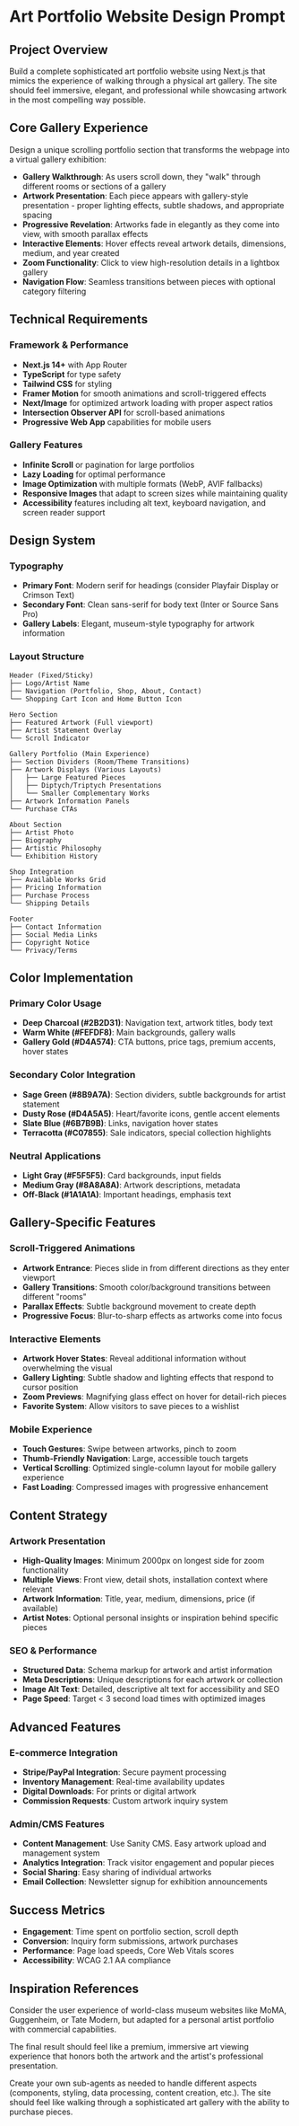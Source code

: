 # Art Portfolio Website Design Prompt

## Project Overview
Build a complete sophisticated art portfolio website using Next.js that mimics the experience of walking through a physical art gallery. The site should feel immersive, elegant, and professional while showcasing artwork in the most compelling way possible.

## Core Gallery Experience
Design a unique scrolling portfolio section that transforms the webpage into a virtual gallery exhibition:

- **Gallery Walkthrough**: As users scroll down, they "walk" through different rooms or sections of a gallery
- **Artwork Presentation**: Each piece appears with gallery-style presentation - proper lighting effects, subtle shadows, and appropriate spacing
- **Progressive Revelation**: Artworks fade in elegantly as they come into view, with smooth parallax effects
- **Interactive Elements**: Hover effects reveal artwork details, dimensions, medium, and year created
- **Zoom Functionality**: Click to view high-resolution details in a lightbox gallery
- **Navigation Flow**: Seamless transitions between pieces with optional category filtering

## Technical Requirements

### Framework & Performance
- **Next.js 14+** with App Router
- **TypeScript** for type safety
- **Tailwind CSS** for styling
- **Framer Motion** for smooth animations and scroll-triggered effects
- **Next/Image** for optimized artwork loading with proper aspect ratios
- **Intersection Observer API** for scroll-based animations
- **Progressive Web App** capabilities for mobile users

### Gallery Features
- **Infinite Scroll** or pagination for large portfolios
- **Lazy Loading** for optimal performance
- **Image Optimization** with multiple formats (WebP, AVIF fallbacks)
- **Responsive Images** that adapt to screen sizes while maintaining quality
- **Accessibility** features including alt text, keyboard navigation, and screen reader support

## Design System

### Typography
- **Primary Font**: Modern serif for headings (consider Playfair Display or Crimson Text)
- **Secondary Font**: Clean sans-serif for body text (Inter or Source Sans Pro)
- **Gallery Labels**: Elegant, museum-style typography for artwork information

### Layout Structure
```
Header (Fixed/Sticky)
├── Logo/Artist Name
├── Navigation (Portfolio, Shop, About, Contact)
└── Shopping Cart Icon and Home Button Icon

Hero Section
├── Featured Artwork (Full viewport)
├── Artist Statement Overlay
└── Scroll Indicator

Gallery Portfolio (Main Experience)
├── Section Dividers (Room/Theme Transitions)
├── Artwork Displays (Various Layouts)
│   ├── Large Featured Pieces
│   ├── Diptych/Triptych Presentations
│   └── Smaller Complementary Works
├── Artwork Information Panels
└── Purchase CTAs

About Section
├── Artist Photo
├── Biography
├── Artistic Philosophy
└── Exhibition History

Shop Integration
├── Available Works Grid
├── Pricing Information
├── Purchase Process
└── Shipping Details

Footer
├── Contact Information
├── Social Media Links
├── Copyright Notice
└── Privacy/Terms
```

## Color Implementation

### Primary Color Usage
- **Deep Charcoal (#2B2D31)**: Navigation text, artwork titles, body text
- **Warm White (#FEFDF8)**: Main backgrounds, gallery walls
- **Gallery Gold (#D4A574)**: CTA buttons, price tags, premium accents, hover states

### Secondary Color Integration
- **Sage Green (#8B9A7A)**: Section dividers, subtle backgrounds for artist statement
- **Dusty Rose (#D4A5A5)**: Heart/favorite icons, gentle accent elements
- **Slate Blue (#6B7B9B)**: Links, navigation hover states
- **Terracotta (#C07855)**: Sale indicators, special collection highlights

### Neutral Applications
- **Light Gray (#F5F5F5)**: Card backgrounds, input fields
- **Medium Gray (#8A8A8A)**: Artwork descriptions, metadata
- **Off-Black (#1A1A1A)**: Important headings, emphasis text

## Gallery-Specific Features

### Scroll-Triggered Animations
- **Artwork Entrance**: Pieces slide in from different directions as they enter viewport
- **Gallery Transitions**: Smooth color/background transitions between different "rooms"
- **Parallax Effects**: Subtle background movement to create depth
- **Progressive Focus**: Blur-to-sharp effects as artworks come into focus

### Interactive Elements
- **Artwork Hover States**: Reveal additional information without overwhelming the visual
- **Gallery Lighting**: Subtle shadow and lighting effects that respond to cursor position
- **Zoom Previews**: Magnifying glass effect on hover for detail-rich pieces
- **Favorite System**: Allow visitors to save pieces to a wishlist

### Mobile Experience
- **Touch Gestures**: Swipe between artworks, pinch to zoom
- **Thumb-Friendly Navigation**: Large, accessible touch targets
- **Vertical Scrolling**: Optimized single-column layout for mobile gallery experience
- **Fast Loading**: Compressed images with progressive enhancement

## Content Strategy

### Artwork Presentation
- **High-Quality Images**: Minimum 2000px on longest side for zoom functionality
- **Multiple Views**: Front view, detail shots, installation context where relevant
- **Artwork Information**: Title, year, medium, dimensions, price (if available)
- **Artist Notes**: Optional personal insights or inspiration behind specific pieces

### SEO & Performance
- **Structured Data**: Schema markup for artwork and artist information
- **Meta Descriptions**: Unique descriptions for each artwork or collection
- **Image Alt Text**: Detailed, descriptive alt text for accessibility and SEO
- **Page Speed**: Target < 3 second load times with optimized images

## Advanced Features

### E-commerce Integration
- **Stripe/PayPal Integration**: Secure payment processing
- **Inventory Management**: Real-time availability updates
- **Digital Downloads**: For prints or digital artwork
- **Commission Requests**: Custom artwork inquiry system

### Admin/CMS Features
- **Content Management**: Use Sanity CMS. Easy artwork upload and management system
- **Analytics Integration**: Track visitor engagement and popular pieces
- **Social Sharing**: Easy sharing of individual artworks
- **Email Collection**: Newsletter signup for exhibition announcements

## Success Metrics
- **Engagement**: Time spent on portfolio section, scroll depth
- **Conversion**: Inquiry form submissions, artwork purchases
- **Performance**: Page load speeds, Core Web Vitals scores
- **Accessibility**: WCAG 2.1 AA compliance

## Inspiration References
Consider the user experience of world-class museum websites like MoMA, Guggenheim, or Tate Modern, but adapted for a personal artist portfolio with commercial capabilities.

The final result should feel like a premium, immersive art viewing experience that honors both the artwork and the artist's professional presentation.

Create your own sub-agents as needed to handle different aspects (components, styling, data processing, content creation, etc.). The site should feel like walking through a sophisticated art gallery with the ability to purchase pieces.